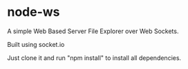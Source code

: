 # node-ws

A simple Web Based Server File Explorer over Web Sockets.

Built using socket.io

Just clone it and run "npm install" to install all dependencies.

